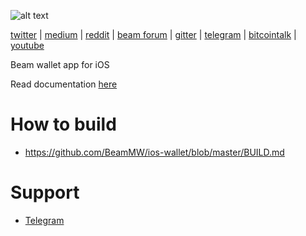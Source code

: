 ![alt text](https://s3.eu-central-1.amazonaws.com/website-storage.beam.mw/media/homepage/scc/scc-1.jpg "Beam Logo")

[twitter](https://twitter.com/beamprivacy) | [medium](https://medium.com/beam-mw) | [reddit](https://www.reddit.com/r/beamprivacy/) | [beam forum](http://forum.beam.mw) | [gitter](https://gitter.im/beamprivacy/Lobby) | [telegram](https://t.me/BeamPrivacy) | [bitcointalk](https://bitcointalk.org/index.php?topic=5052151.0) | [youtube](https://www.youtube.com/@beamprivacy)

Beam wallet app for iOS

Read documentation [here](https://beam.mw/docs/mobile)


# How to build
- https://github.com/BeamMW/ios-wallet/blob/master/BUILD.md

# Support
- [Telegram](https://t.me/BeamSupport)
